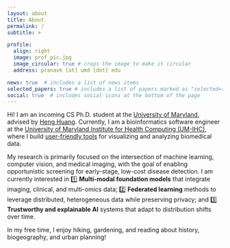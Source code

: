 ```yaml
---
layout: about
title: About
permalink: /
subtitle: >

profile:
  align: right
  image: prof_pic.jpg
  image_circular: true # crops the image to make it circular
  address: pranavk [at] umd [dot] edu

news: true  # includes a list of news items
selected_papers: true # includes a list of papers marked as "selected={true}"
social: true  # includes social icons at the bottom of the page
---
```


Hi! I am an incoming CS Ph.D. student at the [University of Maryland](https://www.umd.edu), advised by [Heng Huang](https://www.cs.umd.edu/~heng/). Currently, I am a bioinformatics software engineer at the [University of Maryland Institute for Health Computing (UM-IHC)](https://www.ihc.umd.edu/), where I build [user-friendly tools](https://www.podvis.org/) for visualizing and analyzing biomedical data.

My research is primarily focused on the intersection of machine learning, computer vision, and medical imaging, with the goal of enabling opportunistic screening for early-stage, low-cost disease detection. I am currently interested in 1️⃣ **Multi-modal foundation models** that integrate imaging, clinical, and multi-omics data; 2️⃣ **Federated learning** methods to leverage distributed, heterogeneous data while preserving privacy; and 3️⃣ **Trustworthy and explainable AI** systems that adapt to distribution shifts over time.
 
In my free time, I enjoy hiking, gardening, and reading about history, biogeography, and urban planning!